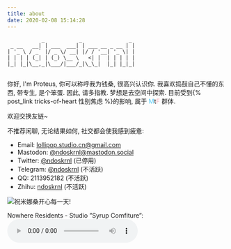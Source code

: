 ```yaml
---
title: about
date: 2020-02-08 15:14:28
---
```


```plaintext
           _           _               _ 
 _ __   __| | ___  ___| | ___ __ _ __ | |
| '_ \ / _` |/ _ \/ __| |/ / '__| '_ \| |
| | | | (_| | (_) \__ \   <| |  | | | | |
|_| |_|\__,_|\___/|___/_|\_\_|  |_| |_|_|
                                         
```

你好,
I'm Proteus, 你可以称呼我为钱桑, 很高兴认识你.
我喜欢捣鼓自己不懂的东西, 带专生, 是个笨蛋. 因此, 请多指教.
梦想是去空间中探索.
目前受到{% post_link tricks-of-heart 性别焦虑 %}的影响, 属于 <font color=#5BCFFA>M</font>t<font color=#F5ABB9>F</font> 群体.

欢迎交换友链~

不推荐闲聊, 无论结果如何, 社交都会使我感到疲惫:
- Email: lollipop.studio.cn@gmail.com
- Mastodon: [@ndoskrnl@mastodon.social](https://mastodon.social/web/@ndoskrnl)
- Twitter: [@ndoskrnl](https://twitter.com/ndoskrnl) (已停用)
- Telegram: [@ndoskrnl](https://t.me/ndoskrnl) (不活跃)
- QQ: 2113952182 (不活跃)
- Zhihu: [ndoskrnl](https://www.zhihu.com/people/logarithm-96) (不活跃)

![祝米娜桑开心每一天!](/img/The_Map_Of_Mathematics.png)

Nowhere Residents - Studio ”Syrup Comfiture”:
<audio controls>
  <source src="Studio ”Syrup Comfiture” - Nowhere Residents..flac" type="audio/flac">
  Your browser does not support the audio element.
</audio>
